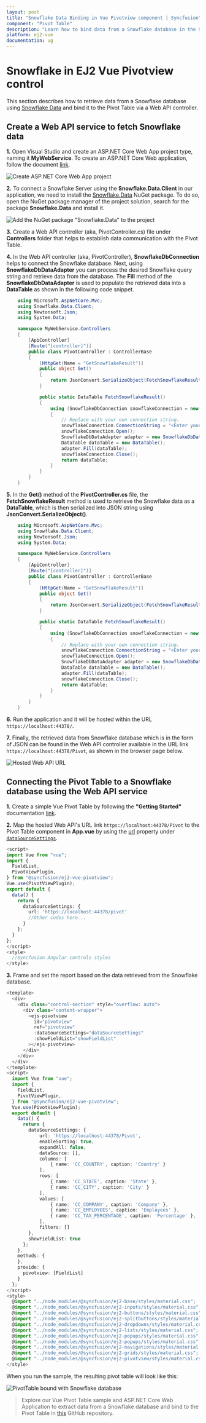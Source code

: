 ```yaml
---
layout: post
title: "Snowflake Data Binding in Vue Pivotview component | Syncfusion"
component: "Pivot Table"
description: "Learn how to bind data from a Snowflake database in the Syncfusion Vue Pivot Table of Syncfusion Essential JS 2 and more."
platform: ej2-vue
documentation: ug
---
```


# Snowflake in EJ2 Vue Pivotview control

This section describes how to retrieve data from a Snowflake database using [Snowflake Data](https://www.nuget.org/packages/Snowflake.Data/#readme-body-tab) and bind it to the Pivot Table via a Web API controller.

## Create a Web API service to fetch Snowflake data

**1.** Open Visual Studio and create an ASP.NET Core Web App project type, naming it **MyWebService**. To create an ASP.NET Core Web application, follow the document [link](https://learn.microsoft.com/en-us/visualstudio/get-started/csharp/tutorial-aspnet-core?view=vs-2022).

![Create ASP.NET Core Web App project](../images/azure-asp-core-web-service-create.png)

**2.** To connect a Snowflake Server using the **Snowflake.Data.Client** in our application, we need to install the [Snowflake.Data](https://www.nuget.org/packages/Snowflake.Data/) NuGet package. To do so, open the NuGet package manager of the project solution, search for the package **Snowflake.Data** and install it.

![Add the NuGet package "Snowflake.Data" to the project](../images/snowflake-data-nuget-package-install.png)

**3.** Create a Web API controller (aka, PivotController.cs) file under **Controllers** folder that helps to establish data communication with the Pivot Table.

**4.** In the Web API controller (aka, PivotController), **SnowflakeDbConnection** helps to connect the Snowflake database. Next, using **SnowflakeDbDataAdapter** you can process the desired Snowflake query string and retrieve data from the database. The **Fill** method of the **SnowflakeDbDataAdapter** is used to populate the retrieved data into a **DataTable** as shown in the following code snippet.

```csharp
    using Microsoft.AspNetCore.Mvc;
    using Snowflake.Data.Client;
    using Newtonsoft.Json;
    using System.Data;

    namespace MyWebService.Controllers
    {
        [ApiController]
        [Route("[controller]")]
        public class PivotController : ControllerBase
        {
            [HttpGet(Name = "GetSnowflakeResult")]
            public object Get()
            {
                return JsonConvert.SerializeObject(FetchSnowflakeResult());
            }

            public static DataTable FetchSnowflakeResult()
            {
                using (SnowflakeDbConnection snowflakeConnection = new SnowflakeDbConnection())
                {
                    // Replace with your own connection string.
                    snowflakeConnection.ConnectionString = "<Enter your valid connection string here>";
                    snowflakeConnection.Open();
                    SnowflakeDbDataAdapter adapter = new SnowflakeDbDataAdapter("select * from CALL_CENTER", snowflakeConnection);
                    DataTable dataTable = new DataTable();
                    adapter.Fill(dataTable);
                    snowflakeConnection.Close();
                    return dataTable;
                }
            }
        }
    }

```

**5.** In the **Get()** method of the **PivotController.cs** file, the **FetchSnowflakeResult** method is used to retrieve the Snowflake data as a **DataTable**, which is then serialized into JSON string using **JsonConvert.SerializeObject()**.

```csharp
    using Microsoft.AspNetCore.Mvc;
    using Snowflake.Data.Client;
    using Newtonsoft.Json;
    using System.Data;

    namespace MyWebService.Controllers
    {
        [ApiController]
        [Route("[controller]")]
        public class PivotController : ControllerBase
        {
            [HttpGet(Name = "GetSnowflakeResult")]
            public object Get()
            {
                return JsonConvert.SerializeObject(FetchSnowflakeResult());
            }

            public static DataTable FetchSnowflakeResult()
            {
                using (SnowflakeDbConnection snowflakeConnection = new SnowflakeDbConnection())
                {
                    // Replace with your own connection string.
                    snowflakeConnection.ConnectionString = "<Enter your valid connection string here>";
                    snowflakeConnection.Open();
                    SnowflakeDbDataAdapter adapter = new SnowflakeDbDataAdapter("select * from CALL_CENTER", snowflakeConnection);
                    DataTable dataTable = new DataTable();
                    adapter.Fill(dataTable);
                    snowflakeConnection.Close();
                    return dataTable;
                }
            }
        }
    }

```

**6.** Run the application and it will be hosted within the URL `https://localhost:44378/`.

**7.** Finally, the retrieved data from Snowflake database which is in the form of JSON can be found in the Web API controller available in the URL link `https://localhost:44378/Pivot`, as shown in the browser page below.

![Hosted Web API URL](../images/snowflake-code-web-app.png)

## Connecting the Pivot Table to a Snowflake database using the Web API service

**1.** Create a simple Vue Pivot Table by following the **"Getting Started"** documentation [link](../getting-started).

**2.** Map the hosted Web API's URL link `https://localhost:44378/Pivot` to the Pivot Table component in **App.vue** by using the [url](https://helpej2.syncfusion.com/vue/documentation/api/pivotview/iDataOptions/#url) property under [`dataSourceSettings`](https://helpej2.syncfusion.com/vue/documentation/api/pivotview/#datasourcesettings/).

```ts
<script>
import Vue from "vue";
import {
  FieldList,
  PivotViewPlugin,
} from "@syncfusion/ej2-vue-pivotview";
Vue.use(PivotViewPlugin);
export default {
  data() {
    return {
      dataSourceSettings: {
        url: 'https://localhost:44378/pivot'
        //Other codes here...
      }
    };
  }
};
</script>
<style>
  //Syncfusion Angular controls styles
</style>

```

**3.** Frame and set the report based on the data retrieved from the Snowflake database.

```ts
<template>
  <div>
    <div class="control-section" style="overflow: auto">
      <div class="content-wrapper">
        <ejs-pivotview
          id="pivotview"
          ref="pivotview"
          :dataSourceSettings="dataSourceSettings"
          :showFieldList="showFieldList"
        ></ejs-pivotview>
      </div>
    </div>
  </div>
</template>
<script>
  import Vue from "vue";
  import {
    FieldList,
    PivotViewPlugin,
  } from "@syncfusion/ej2-vue-pivotview";
  Vue.use(PivotViewPlugin);
  export default {
    data() {
      return {
        dataSourceSettings: {
            url: 'https://localhost:44378/Pivot',
            enableSorting: true,
            expandAll: false,
            dataSource: [],
            columns: [
                { name: 'CC_COUNTRY', caption: 'Country' }
            ],
            rows: [
                { name: 'CC_STATE', caption: 'State' },
                { name: 'CC_CITY', caption: 'City' }
            ],
            values: [
                { name: 'CC_COMPANY', caption: 'Company' },
                { name: 'CC_EMPLOYEES', caption: 'Employees' },
                { name: 'CC_TAX_PERCENTAGE', caption: 'Percentage' },
            ],
            filters: []
        },
        showFieldList: true
      };
    },
    methods: {
    },
    provide: {
      pivotview: [FieldList]
    }
  };
</script>
<style>
  @import "../node_modules/@syncfusion/ej2-base/styles/material.css";
  @import "../node_modules/@syncfusion/ej2-inputs/styles/material.css";
  @import "../node_modules/@syncfusion/ej2-buttons/styles/material.css";
  @import "../node_modules/@syncfusion/ej2-splitbuttons/styles/material.css";
  @import "../node_modules/@syncfusion/ej2-dropdowns/styles/material.css";
  @import "../node_modules/@syncfusion/ej2-lists/styles/material.css";
  @import "../node_modules/@syncfusion/ej2-popups/styles/material.css";
  @import "../node_modules/@syncfusion/ej2-popups/styles/material.css";
  @import "../node_modules/@syncfusion/ej2-navigations/styles/material.css";
  @import "../node_modules/@syncfusion/ej2-grids/styles/material.css";
  @import "../node_modules/@syncfusion/ej2-pivotview/styles/material.css";
</style>

```

When you run the sample, the resulting pivot table will look like this:

![PivotTable bound with Snowflake database](../images/snowflake-data-binding.png)

> Explore our Vue Pivot Table sample and ASP.NET Core Web Application to extract data from a Snowflake database and bind to the Pivot Table in [this](https://github.com/SyncfusionExamples/how-to-bind-Snowflake-database-to-pivot-table) GitHub repository.